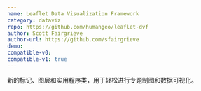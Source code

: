 ```yaml
---
name: Leaflet Data Visualization Framework
category: dataviz
repo: https://github.com/humangeo/leaflet-dvf
author: Scott Fairgrieve
author-url: https://github.com/sfairgrieve
demo: 
compatible-v0:
compatible-v1: true
---
```


新的标记、图层和实用程序类，用于轻松进行专题制图和数据可视化。
